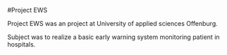 #Project EWS

Project EWS was an project at University of applied sciences Offenburg.

Subject was to realize a basic early warning system monitoring patient in hospitals.
